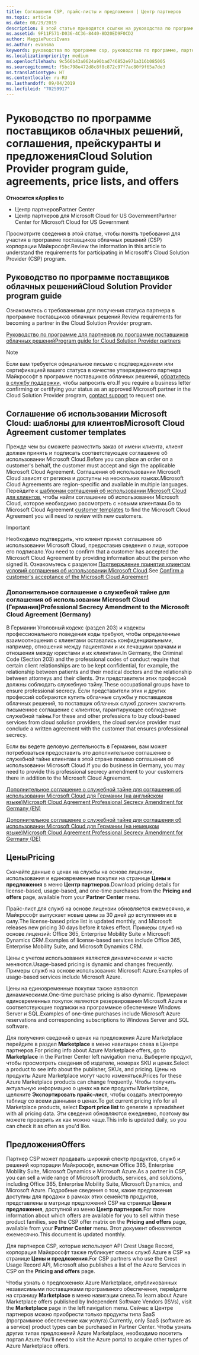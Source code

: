 ```yaml
---
title: Соглашения CSP, прайс-листы и предложения | Центр партнеров
ms.topic: article
ms.date: 08/29/2019
description: В этой статье приводятся ссылки на руководства по программе поставщиков облачных решений, соглашения партнеров, соглашения клиентов, прейскуранты и предложения.
ms.assetid: 9F11F571-D036-4C36-8440-8D20ED9F0CD2
author: MaggiePucciEvans
ms.author: evansma
keywords: руководства по программе csp, руководство по программе, партнерские соглашения, соглашение с клиентом, прейскуранты, предложения
ms.localizationpriority: medium
ms.openlocfilehash: 9c566b43a0624a90bad746852e971a316b085005
ms.sourcegitcommit: f5bc798e472d8c8f8c872c97f7ac80f9f65a7de3
ms.translationtype: HT
ms.contentlocale: ru-RU
ms.lasthandoff: 09/04/2019
ms.locfileid: "70259917"
---
```

# <a name="cloud-solution-provider-program-guide-agreements-price-lists-and-offers"></a><span data-ttu-id="4ec35-104">Руководство по программе поставщиков облачных решений, соглашения, прейскуранты и предложения</span><span class="sxs-lookup"><span data-stu-id="4ec35-104">Cloud Solution Provider program guide, agreements, price lists, and offers</span></span>

<span data-ttu-id="4ec35-105">**Относится к**</span><span class="sxs-lookup"><span data-stu-id="4ec35-105">**Applies to**</span></span>

-  <span data-ttu-id="4ec35-106">Центр партнеров</span><span class="sxs-lookup"><span data-stu-id="4ec35-106">Partner Center</span></span>
-  <span data-ttu-id="4ec35-107">Центр партнеров для Microsoft Cloud for US Government</span><span class="sxs-lookup"><span data-stu-id="4ec35-107">Partner Center for Microsoft Cloud for US Government</span></span>


<span data-ttu-id="4ec35-108">Просмотрите сведения в этой статье, чтобы понять требования для участия в программе поставщиков облачных решений (CSP) корпорации Майкрософт.</span><span class="sxs-lookup"><span data-stu-id="4ec35-108">Review the information in this article to understand the requirements for participating in Microsoft's Cloud Solution Provider (CSP) program.</span></span>

## <a name="cloud-solution-provider-program-guide"></a><span data-ttu-id="4ec35-109">Руководство по программе поставщиков облачных решений</span><span class="sxs-lookup"><span data-stu-id="4ec35-109">Cloud Solution Provider program guide</span></span>

<span data-ttu-id="4ec35-110">Ознакомьтесь с требованиями для получения статуса партнера в программе поставщиков облачных решений.</span><span class="sxs-lookup"><span data-stu-id="4ec35-110">Review requirements for becoming a partner in the Cloud Solution Provider program.</span></span>

[<span data-ttu-id="4ec35-111">Руководство по программе для партнеров по программе поставщиков облачных решений</span><span class="sxs-lookup"><span data-stu-id="4ec35-111">Program guide for Cloud Solution Provider partners</span></span>](https://go.microsoft.com/fwlink/p/?LinkId=617100)

>[!Note]
><span data-ttu-id="4ec35-112">Если вам требуется официальное письмо с подтверждением или сертификацией вашего статуса в качестве утвержденного партнера Майкрософт в программе поставщиков облачных решений, [обратитесь в службу поддержки](https://partner.microsoft.com/pcv/servicerequests/create), чтобы запросить его.</span><span class="sxs-lookup"><span data-stu-id="4ec35-112">If you require a business letter confirming or certifying your status as an approved Microsoft partner in the Cloud Solution Provider program, [contact support](https://partner.microsoft.com/pcv/servicerequests/create) to request one.</span></span>

## <a name="microsoft-cloud-agreement-customer-templates"></a><span data-ttu-id="4ec35-113">Соглашение об использовании Microsoft Cloud: шаблоны для клиентов</span><span class="sxs-lookup"><span data-stu-id="4ec35-113">Microsoft Cloud Agreement customer templates</span></span>

<span data-ttu-id="4ec35-114">Прежде чем вы сможете разместить заказ от имени клиента, клиент должен принять и подписать соответствующее соглашение об использовании Microsoft Cloud.</span><span class="sxs-lookup"><span data-stu-id="4ec35-114">Before you can place an order on a customer's behalf, the customer must accept and sign the applicable Microsoft Cloud Agreement.</span></span> <span data-ttu-id="4ec35-115">Соглашения об использовании Microsoft Cloud зависят от региона и доступны на нескольких языках.</span><span class="sxs-lookup"><span data-stu-id="4ec35-115">Microsoft Cloud Agreements are region-specific and available in multiple languages.</span></span> <span data-ttu-id="4ec35-116">Перейдите к [шаблонам соглашений об использовании Microsoft Cloud для клиентов](agreements.md), чтобы найти соглашение об использовании Microsoft Cloud, которое необходимо рассмотреть с новыми клиентами.</span><span class="sxs-lookup"><span data-stu-id="4ec35-116">Go to Microsoft Cloud Agreement [customer templates](agreements.md) to find the Microsoft Cloud Agreement you will need to review with new customers.</span></span>

>[!IMPORTANT]
><span data-ttu-id="4ec35-117">Необходимо подтвердить, что клиент принял соглашение об использовании Microsoft Cloud, предоставив сведения о лице, которое его подписало.</span><span class="sxs-lookup"><span data-stu-id="4ec35-117">You need to confirm that a customer has accepted the Microsoft Cloud Agreement by providing information about the person who signed it.</span></span> <span data-ttu-id="4ec35-118">Ознакомьтесь с разделом [Подтверждение принятия клиентом условий соглашения об использовании Microsoft Cloud](confirm-consent.md).</span><span class="sxs-lookup"><span data-stu-id="4ec35-118">See [Confirm a customer's acceptance of the Microsoft Cloud Agreement](confirm-consent.md)</span></span> 

### <a name="professional-secrecy-amendment-to-the-microsoft-cloud-agreement-germany"></a><span data-ttu-id="4ec35-119">Дополнительное соглашение о служебной тайне для соглашения об использовании Microsoft Cloud (Германия)</span><span class="sxs-lookup"><span data-stu-id="4ec35-119">Professional Secrecy Amendment to the Microsoft Cloud Agreement (Germany)</span></span>

<span data-ttu-id="4ec35-120">В Германии Уголовный кодекс (раздел 203) и кодексы профессионального поведения коды требуют, чтобы определенные взаимоотношения с клиентами оставались конфиденциальными, например, отношения между пациентами и их лечащими врачами и отношения между юристами и их клиентами.</span><span class="sxs-lookup"><span data-stu-id="4ec35-120">In Germany, the Criminal Code (Section 203) and the professional codes of conduct require that certain client relationships are to be kept confidential, for example, the relationship between patients and their medical doctors and the relationship between attorneys and their clients.</span></span> <span data-ttu-id="4ec35-121">Эти представители этих профессий должны соблюдать служебную тайну.</span><span class="sxs-lookup"><span data-stu-id="4ec35-121">These occupational groups have to ensure professional secrecy.</span></span> <span data-ttu-id="4ec35-122">Если представители этих и других профессий собираются купить облачные службы у поставщиков облачных решений, то поставщик облачных служб должен заключить письменное соглашение с клиентом, гарантирующее соблюдение служебной тайны.</span><span class="sxs-lookup"><span data-stu-id="4ec35-122">For these and other professions to buy cloud-based services from cloud solution providers, the cloud service provider must conclude a written agreement with the customer that ensures professional secrecy.</span></span>

<span data-ttu-id="4ec35-123">Если вы ведете деловую деятельность в Германии, вам может потребоваться предоставить это дополнительное соглашение о служебной тайне клиентам в этой стране помимо соглашения об использовании Microsoft Cloud.</span><span class="sxs-lookup"><span data-stu-id="4ec35-123">If you do business in Germany, you may need to provide this professional secrecy amendment to your customers there in addition to the Microsoft Cloud Agreement.</span></span>

[<span data-ttu-id="4ec35-124">Дополнительное соглашение о служебной тайне для соглашения об использовании Microsoft Cloud для Германии (на английском языке)</span><span class="sxs-lookup"><span data-stu-id="4ec35-124">Microsoft Cloud Agreement Professional Secrecy Amendment for Germany (EN)</span></span>](https://go.microsoft.com/fwlink/?linkid=2030827&clcid=0x409)

[<span data-ttu-id="4ec35-125">Дополнительное соглашение о служебной тайне для соглашения об использовании Microsoft Cloud для Германии (на немецком языке)</span><span class="sxs-lookup"><span data-stu-id="4ec35-125">Microsoft Cloud Agreement Professional Secrecy Amendment for Germany (DE)</span></span>](https://go.microsoft.com/fwlink/?linkid=2030827&clcid=0x407)

## <a name="pricing"></a><span data-ttu-id="4ec35-126">Цены</span><span class="sxs-lookup"><span data-stu-id="4ec35-126">Pricing</span></span>

<span data-ttu-id="4ec35-127">Скачайте данные о ценах на службы на основе лицензии, использования и единовременные покупки на странице **Цены и предложения** в меню **Центр партнеров**.</span><span class="sxs-lookup"><span data-stu-id="4ec35-127">Download pricing details for license-based, usage-based, and one-time purchases from the **Pricing and offers** page, available from your **Partner Center** menu.</span></span>

<span data-ttu-id="4ec35-128">Прайс-лист для служб на основе лицензии обновляется ежемесячно, и Майкрософт выпускает новые цены за 30 дней до вступления их в силу.</span><span class="sxs-lookup"><span data-stu-id="4ec35-128">The license-based price list is updated monthly, and Microsoft releases new pricing 30 days before it takes effect.</span></span> <span data-ttu-id="4ec35-129">Примеры служб на основе лицензий: Office 365, Enterprise Mobility Suite и Microsoft Dynamics CRM.</span><span class="sxs-lookup"><span data-stu-id="4ec35-129">Examples of license-based services include Office 365, Enterprise Mobility Suite, and Microsoft Dynamics CRM.</span></span> 

<span data-ttu-id="4ec35-130">Цены с учетом использования являются динамическими и часто меняются.</span><span class="sxs-lookup"><span data-stu-id="4ec35-130">Usage-based pricing is dynamic and changes frequently.</span></span> <span data-ttu-id="4ec35-131">Примеры служб на основе использования: Microsoft Azure.</span><span class="sxs-lookup"><span data-stu-id="4ec35-131">Examples of usage-based services include Microsoft Azure.</span></span>

<span data-ttu-id="4ec35-132">Цены на единовременные покупки также являются динамическими.</span><span class="sxs-lookup"><span data-stu-id="4ec35-132">One-time purchase pricing is also dynamic.</span></span> <span data-ttu-id="4ec35-133">Примерами единовременных покупок являются резервирования Microsoft Azure и соответствующие подписки на программное обеспечение Windows Server и SQL.</span><span class="sxs-lookup"><span data-stu-id="4ec35-133">Examples of one-time purchases include Microsoft Azure reservations and corresponding subscriptions to Windows Server and SQL software.</span></span>

<span data-ttu-id="4ec35-134">Для получения сведений о ценах на предложения Azure Marketplace перейдите в раздел **Marketplace** в меню навигации слева в Центре партнеров.</span><span class="sxs-lookup"><span data-stu-id="4ec35-134">For pricing info about Azure Marketplace offers, go to **Marketplace** in the Partner Center left navigation menu.</span></span> <span data-ttu-id="4ec35-135">Выберите продукт, чтобы просмотреть сведения об издателе, номерах SKU и ценах.</span><span class="sxs-lookup"><span data-stu-id="4ec35-135">Select a product to see info about the publisher, SKUs, and pricing.</span></span> <span data-ttu-id="4ec35-136">Цены на продукты Azure Marketplace могут часто изменяться.</span><span class="sxs-lookup"><span data-stu-id="4ec35-136">Prices for these Azure Marketplace products can change frequently.</span></span> <span data-ttu-id="4ec35-137">Чтобы получить актуальную информацию о ценах на все продукты Marketplace, щелкните **Экспортировать прайс-лист**, чтобы создать электронную таблицу со всеми данными о ценах.</span><span class="sxs-lookup"><span data-stu-id="4ec35-137">To get current pricing info for all Marketplace products, select **Export price list** to generate a spreadsheet with all pricing data.</span></span> <span data-ttu-id="4ec35-138">Эти сведения обновляются ежедневно, поэтому вы можете проверить их как можно чаще.</span><span class="sxs-lookup"><span data-stu-id="4ec35-138">This info is updated daily, so you can check it as often as you'd like.</span></span>

## <a name="offers"></a><span data-ttu-id="4ec35-139">Предложения</span><span class="sxs-lookup"><span data-stu-id="4ec35-139">Offers</span></span>

<span data-ttu-id="4ec35-140">Партнер CSP может продавать широкий спектр продуктов, служб и решений корпорации Майкрософт, включая Office 365, Enterprise Mobility Suite, Microsoft Dynamics и Microsoft Azure.</span><span class="sxs-lookup"><span data-stu-id="4ec35-140">As a partner in CSP, you can sell a wide range of Microsoft products, services, and solutions, including Office 365, Enterprise Mobility Suite, Microsoft Dynamics, and Microsoft Azure.</span></span> <span data-ttu-id="4ec35-141">Подробные сведения о том, какие предложения доступны для продажи в рамках этих семейств продуктов, представлены в матрице предложений CSP на странице **Цены и предложения**, доступной из меню **Центр партнеров**.</span><span class="sxs-lookup"><span data-stu-id="4ec35-141">For more information about which offers are available for you to sell within these product families, see the CSP offer matrix on the **Pricing and offers** page, available from your **Partner Center** menu.</span></span> <span data-ttu-id="4ec35-142">Этот документ обновляется ежемесячно.</span><span class="sxs-lookup"><span data-stu-id="4ec35-142">This document is updated monthly.</span></span>

<span data-ttu-id="4ec35-143">Для партнеров CSP, которые используют API Crest Usage Record, корпорация Майкрософт также публикует список служб Azure в CSP на странице **Цены и предложения**.</span><span class="sxs-lookup"><span data-stu-id="4ec35-143">For CSP partners who use the Crest Usage Record API, Microsoft also publishes a list of the Azure Services in CSP on the **Pricing and offers** page.</span></span>

<span data-ttu-id="4ec35-144">Чтобы узнать о предложениях Azure Marketplace, опубликованных независимыми поставщиками программного обеспечения, перейдите на страницу **Marketplace** в меню навигации слева.</span><span class="sxs-lookup"><span data-stu-id="4ec35-144">To learn about Azure Marketplace offers published by Independent Software Vendors  (ISVs), visit the **Marketplace** page in the left navigation menu.</span></span> <span data-ttu-id="4ec35-145">Сейчас в Центре партнеров можно приобрести только продукты типа SaaS (программное обеспечение как услуга).</span><span class="sxs-lookup"><span data-stu-id="4ec35-145">Currently, only SaaS (software as a service) product types can be purchased in Partner Center.</span></span> <span data-ttu-id="4ec35-146">Чтобы узнать других типах предложений Azure Marketplace, необходимо посетить портал Azure.</span><span class="sxs-lookup"><span data-stu-id="4ec35-146">You’ll need to visit the Azure portal to acquire other types of Azure Marketplace offers.</span></span>
